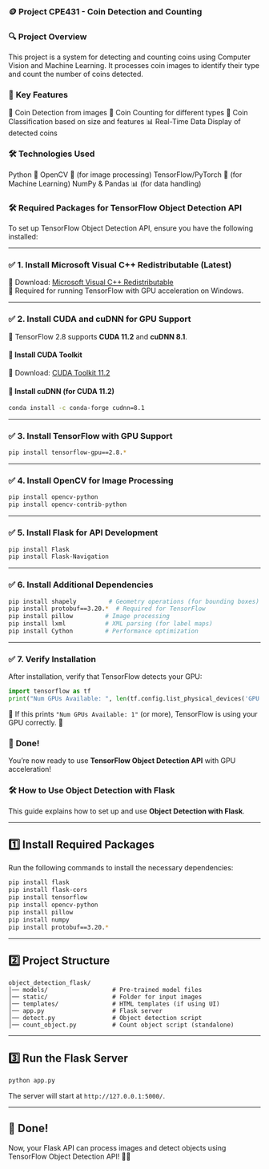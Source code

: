 ### 🪙 **Project CPE431 - Coin Detection and Counting**

### 🔍 **Project Overview**
This project is a system for detecting and counting coins using Computer Vision and Machine Learning. It processes coin images to identify their type and count the number of coins detected.

### 🚀 **Key Features**
📸 Coin Detection from images
🔢 Coin Counting for different types
🎯 Coin Classification based on size and features
📊 Real-Time Data Display of detected coins

### 🛠️ **Technologies Used**
Python 🐍
OpenCV 🎥 (for image processing)
TensorFlow/PyTorch 🧠 (for Machine Learning)
NumPy & Pandas 📊 (for data handling)

### 🛠️ Required Packages for **TensorFlow Object Detection API**  

To set up TensorFlow Object Detection API, ensure you have the following installed:  

---

### ✅ **1. Install Microsoft Visual C++ Redistributable (Latest)**  
🔗 Download: [Microsoft Visual C++ Redistributable](https://aka.ms/vs/17/release/vc_redist.x64.exe)  
📌 Required for running TensorFlow with GPU acceleration on Windows.  

---

### ✅ **2. Install CUDA and cuDNN for GPU Support**  
📌 TensorFlow 2.8 supports **CUDA 11.2** and **cuDNN 8.1**.  

#### **🔹 Install CUDA Toolkit**  
🔗 Download: [CUDA Toolkit 11.2](https://developer.nvidia.com/cuda-11.2.0-download-archive)  

#### **🔹 Install cuDNN (for CUDA 11.2)**  
```sh
conda install -c conda-forge cudnn=8.1
```

---

### ✅ **3. Install TensorFlow with GPU Support**  
```sh
pip install tensorflow-gpu==2.8.*
```

---

### ✅ **4. Install OpenCV for Image Processing**  
```sh
pip install opencv-python
pip install opencv-contrib-python
```

---

### ✅ **5. Install Flask for API Development**  
```sh
pip install Flask
pip install Flask-Navigation
```

---

### ✅ **6. Install Additional Dependencies**  
```sh
pip install shapely         # Geometry operations (for bounding boxes)
pip install protobuf==3.20.*  # Required for TensorFlow
pip install pillow         # Image processing
pip install lxml           # XML parsing (for label maps)
pip install Cython         # Performance optimization
```

---

### ✅ **7. Verify Installation**  
After installation, verify that TensorFlow detects your GPU:  
```python
import tensorflow as tf
print("Num GPUs Available: ", len(tf.config.list_physical_devices('GPU')))
```

🔹 If this prints `"Num GPUs Available: 1"` (or more), TensorFlow is using your GPU correctly. 🚀  


### 🎯 **Done!**  
You’re now ready to use **TensorFlow Object Detection API** with GPU acceleration! 


### 🛠️ **How to Use Object Detection with Flask**  

This guide explains how to set up and use **Object Detection with Flask**.  

---

## **1️⃣ Install Required Packages**  
Run the following commands to install the necessary dependencies:  
```sh
pip install flask
pip install flask-cors
pip install tensorflow
pip install opencv-python
pip install pillow
pip install numpy
pip install protobuf==3.20.*
```

---

## **2️⃣ Project Structure**  

```
object_detection_flask/
│── models/                  # Pre-trained model files  
│── static/                  # Folder for input images  
│── templates/               # HTML templates (if using UI)  
│── app.py                   # Flask server  
│── detect.py                # Object detection script  
│── count_object.py          # Count object script (standalone)
```

---

## **3️⃣ Run the Flask Server**  
```sh
python app.py
```
The server will start at `http://127.0.0.1:5000/`.

---


## 🎯 **Done!**  
Now, your Flask API can process images and detect objects using TensorFlow Object Detection API! 🚀🔥
